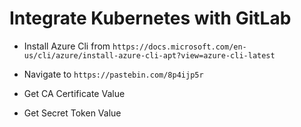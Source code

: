 # Integrate Kubernetes with GitLab

- Install Azure Cli from `https://docs.microsoft.com/en-us/cli/azure/install-azure-cli-apt?view=azure-cli-latest`
  
- Navigate to `https://pastebin.com/8p4ijp5r`

- Get CA Certificate Value
- Get Secret Token Value

